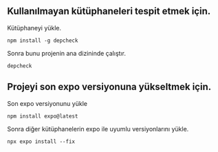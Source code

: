 ## Kullanılmayan kütüphaneleri tespit etmek için.

Kütüphaneyi yükle.
```
npm install -g depcheck
```

Sonra bunu projenin ana dizininde çalıştır.
```
depcheck
```

## Projeyi son expo versiyonuna yükseltmek için.

Son expo versiyonunu yükle
```
npm install expo@latest
```

Sonra diğer kütüphanelerin expo ile uyumlu versiyonlarını yükle.
```
npx expo install --fix
```